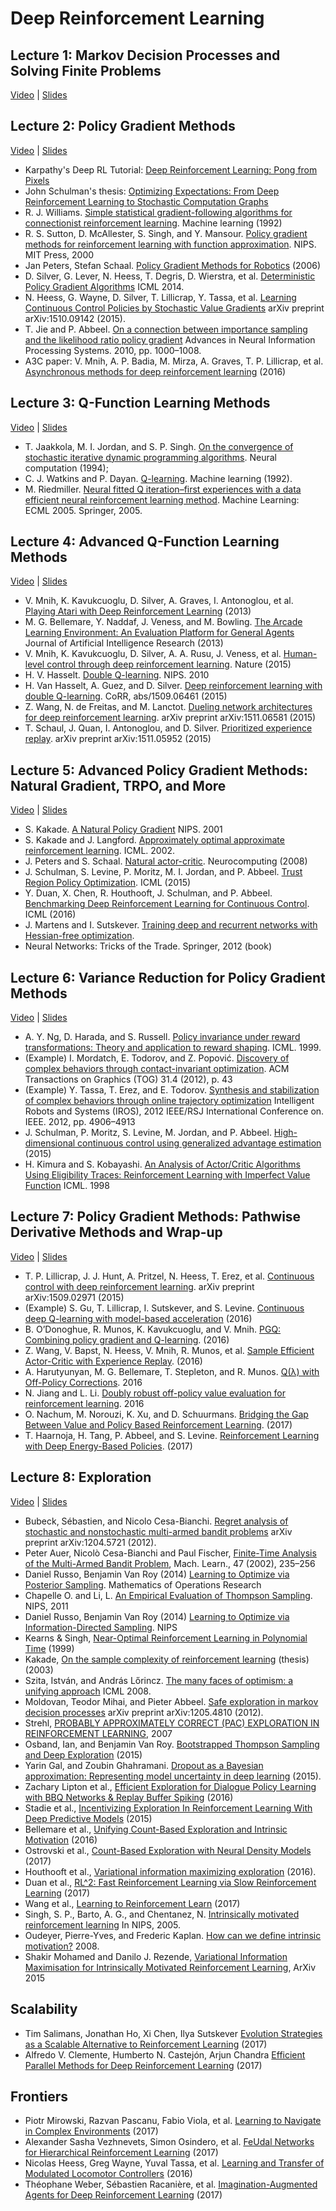 # Deep Reinforcement Learning

## Lecture 1: Markov Decision Processes and Solving Finite Problems

[Video](https://www.youtube.com/watch?v=IL3gVyJMmhg&index=7&list=PLkFD6_40KJIwTmSbCv9OVJB3YaO4sFwkX)
| [Slides](http://rll.berkeley.edu/deeprlcoursesp17/docs/lec1.pdf)

## Lecture 2: Policy Gradient Methods

[Video](https://www.youtube.com/watch?v=BB-BhTn6DCM&index=8&list=PLkFD6_40KJIwTmSbCv9OVJB3YaO4sFwkX)
| [Slides](http://rll.berkeley.edu/deeprlcoursesp17/docs/lec2.pdf)

* Karpathy's Deep RL Tutorial: [Deep Reinforcement Learning: Pong from Pixels](http://karpathy.github.io/2016/05/31/rl/)
* John Schulman's thesis: [Optimizing Expectations: From Deep Reinforcement Learning to Stochastic Computation Graphs](http://joschu.net/docs/thesis.pdf)
* R. J. Williams. [Simple statistical gradient-following algorithms for connectionist reinforcement learning](http://www-anw.cs.umass.edu/~barto/courses/cs687/williams92simple.pdf). Machine learning (1992)
* R. S. Sutton, D. McAllester, S. Singh, and Y. Mansour. [Policy gradient methods for reinforcement learning with function approximation](https://web.eecs.umich.edu/~baveja/Papers/PolicyGradientNIPS99.pdf). NIPS. MIT Press, 2000
* Jan Peters, Stefan Schaal. [Policy Gradient Methods for Robotics](http://www-clmc.usc.edu/publications/P/peters-IROS2006.pdf) (2006)
* D. Silver, G. Lever, N. Heess, T. Degris, D. Wierstra, et al. [Deterministic Policy Gradient Algorithms](http://proceedings.mlr.press/v32/silver14.pdf) ICML 2014.
* N. Heess, G. Wayne, D. Silver, T. Lillicrap, Y. Tassa, et al. [Learning Continuous Control Policies by Stochastic Value Gradients](https://arxiv.org/abs/1510.09142) arXiv preprint arXiv:1510.09142 (2015).
* T. Jie and P. Abbeel. [On a connection between importance sampling and the likelihood ratio policy gradient](http://rll.berkeley.edu/~jietang/pubs/nips10_Tang.pdf) Advances in Neural Information Processing Systems.  2010, pp. 1000–1008.
* A3C paper: V. Mnih, A. P. Badia, M. Mirza, A. Graves, T. P. Lillicrap, et al. [Asynchronous methods for deep reinforcement learning](https://arxiv.org/abs/1602.01783) (2016)

## Lecture 3: Q-Function Learning Methods

[Video](https://www.youtube.com/watch?v=Wnl-Qh2UHGg&list=PLkFD6_40KJIwTmSbCv9OVJB3YaO4sFwkX&index=9)
| [Slides](http://rll.berkeley.edu/deeprlcoursesp17/docs/lec3.pdf)

* T. Jaakkola, M. I. Jordan, and S. P. Singh.  [On the convergence of stochastic iterative dynamic programming algorithms](https://www.researchgate.net/publication/220499733_On_the_Convergence_of_Stochastic_Iterative_Dynamic_Programming_Algorithms). Neural computation (1994);
* C. J. Watkins and P. Dayan.  [Q-learning](https://link.springer.com/content/pdf/10.1007/BF00992698.pdf). Machine learning (1992).
* M. Riedmiller.  [Neural fitted Q iteration–first experiences with a data efficient neural reinforcement learning method](https://pdfs.semanticscholar.org/2820/01869bd502c7917db8b32b75593addfbbc68.pdf). Machine Learning: ECML 2005. Springer, 2005.

## Lecture 4: Advanced Q-Function Learning Methods

[Video](https://www.youtube.com/watch?v=h1-pj4Y9-kM&list=PLkFD6_40KJIwTmSbCv9OVJB3YaO4sFwkX&index=10)
| [Slides](http://rll.berkeley.edu/deeprlcoursesp17/docs/lec4.pdf)

* V. Mnih, K. Kavukcuoglu, D. Silver, A. Graves, I. Antonoglou, et al. [Playing Atari with Deep Reinforcement Learning](https://arxiv.org/abs/1312.5602) (2013)
* M. G. Bellemare, Y. Naddaf, J. Veness, and M. Bowling.  [The Arcade Learning Environment:  An Evaluation Platform for General Agents](https://arxiv.org/abs/1207.4708) Journal of Artificial Intelligence Research (2013)
*  V. Mnih, K. Kavukcuoglu, D. Silver, A. A. Rusu, J. Veness, et al. [Human-level control through deep reinforcement learning](https://storage.googleapis.com/deepmind-media/dqn/DQNNaturePaper.pdf). Nature (2015)
* H. V. Hasselt.  [Double Q-learning](https://papers.nips.cc/paper/3964-double-q-learning.pdf). NIPS. 2010
* H. Van Hasselt, A. Guez, and D. Silver.  [Deep reinforcement learning with double Q-learning](https://arxiv.org/abs/1509.06461). CoRR, abs/1509.06461 (2015)
* Z. Wang, N. de Freitas, and M. Lanctot.  [Dueling network architectures for deep reinforcement learning](https://arxiv.org/abs/1511.06581). arXiv preprint arXiv:1511.06581 (2015)
* T. Schaul, J. Quan, I. Antonoglou, and D. Silver.  [Prioritized experience replay](https://arxiv.org/abs/1511.05952). arXiv preprint arXiv:1511.05952 (2015)

## Lecture 5: Advanced Policy Gradient Methods: Natural Gradient, TRPO, and More

[Video](https://www.youtube.com/watch?v=_t5fpZuuf-4&index=15&list=PLkFD6_40KJIwTmSbCv9OVJB3YaO4sFwkX)
| [Slides](http://rll.berkeley.edu/deeprlcoursesp17/docs/lec5.pdf)

* S. Kakade.  [A Natural Policy Gradient](https://papers.nips.cc/paper/2073-a-natural-policy-gradient.pdf) NIPS. 2001
* S. Kakade and J. Langford. [Approximately optimal approximate reinforcement learning](https://people.eecs.berkeley.edu/~pabbeel/cs287-fa09/readings/KakadeLangford-icml2002.pdf). ICML. 2002.
* J. Peters and S. Schaal.  [Natural actor-critic](https://homes.cs.washington.edu/~todorov/courses/amath579/reading/NaturalActorCritic.pdf). Neurocomputing
(2008)
* J. Schulman, S. Levine, P. Moritz, M. I. Jordan, and P. Abbeel.  [Trust Region Policy Optimization](https://arxiv.org/abs/1502.05477). ICML (2015)
* Y. Duan, X. Chen, R. Houthooft, J. Schulman, and P. Abbeel. [Benchmarking Deep Reinforcement Learning for Continuous Control](https://arxiv.org/abs/1604.06778). ICML (2016)
* J. Martens and I. Sutskever.  [Training deep and recurrent networks with Hessian-free optimization](http://www.cs.utoronto.ca/~jmartens/docs/HF_book_chapter.pdf).
* Neural Networks:  Tricks of the Trade. Springer, 2012 (book)

## Lecture 6: Variance Reduction for Policy Gradient Methods

[Video](https://www.youtube.com/watch?v=Fauwwkiy-bo&index=16&list=PLkFD6_40KJIwTmSbCv9OVJB3YaO4sFwkX)
| [Slides](http://rll.berkeley.edu/deeprlcoursesp17/docs/lec6.pdf)

* A. Y. Ng, D. Harada, and S. Russell. [Policy invariance under reward transformations: Theory and application to reward shaping](http://www.robotics.stanford.edu/~ang/papers/shaping-icml99.pdf). ICML. 1999.
* (Example) I. Mordatch, E. Todorov, and Z. Popović. [Discovery of complex behaviors through contact-invariant optimization](https://homes.cs.washington.edu/~todorov/papers/MordatchSIGGRAPH12.pdf). ACM Transactions on Graphics (TOG) 31.4 (2012), p. 43
* (Example) Y. Tassa, T. Erez, and E. Todorov.  [Synthesis and stabilization of complex behaviors through online trajectory optimization](https://homes.cs.washington.edu/~todorov/papers/TassaIROS12.pdf) Intelligent Robots and Systems (IROS), 2012 IEEE/RSJ International Conference on.  IEEE. 2012, pp. 4906–4913
* J. Schulman, P. Moritz, S. Levine, M. Jordan, and P. Abbeel. [High-dimensional continuous control using generalized advantage estimation](https://arxiv.org/abs/1506.02438) (2015)
* H. Kimura and S. Kobayashi. [An Analysis of Actor/Critic Algorithms Using Eligibility Traces: Reinforcement Learning with Imperfect Value Function](http://www.umiacs.umd.edu/~hal/courses/2016F_RL/Kimura98.pdf) ICML. 1998

## Lecture 7: Policy Gradient Methods: Pathwise Derivative Methods and Wrap-up

[Video](https://www.youtube.com/watch?v=IDSA2wAACr0&list=PLkFD6_40KJIwTmSbCv9OVJB3YaO4sFwkX&index=17)
| [Slides](http://rll.berkeley.edu/deeprlcoursesp17/docs/lec7.pdf)

* T. P. Lillicrap, J. J. Hunt, A. Pritzel, N. Heess, T. Erez, et al. [Continuous control with deep reinforcement learning](https://arxiv.org/abs/1509.02971). arXiv preprint arXiv:1509.02971 (2015)
* (Example) S. Gu, T. Lillicrap, I. Sutskever, and S. Levine.  [Continuous deep Q-learning with model-based acceleration](https://arxiv.org/abs/1603.00748) (2016)
* B. O’Donoghue, R. Munos, K. Kavukcuoglu, and V. Mnih.  [PGQ: Combining policy gradient and Q-learning](https://arxiv.org/abs/1611.01626). (2016)
* Z. Wang, V. Bapst, N. Heess, V. Mnih, R. Munos, et al. [Sample Efficient Actor-Critic with Experience Replay](https://arxiv.org/abs/1611.01224). (2016)
* A. Harutyunyan, M. G. Bellemare, T. Stepleton, and R. Munos.  [Q(λ) with Off-Policy Corrections](https://arxiv.org/abs/1602.04951). 2016
* N. Jiang and L. Li. [Doubly robust off-policy value evaluation for reinforcement learning](https://arxiv.org/abs/1511.03722). 2016
* O. Nachum, M. Norouzi, K. Xu, and D. Schuurmans.  [Bridging the Gap Between Value and Policy Based Reinforcement Learning](https://arxiv.org/abs/1702.08892). (2017)
* T. Haarnoja, H. Tang, P. Abbeel, and S. Levine.  [Reinforcement Learning with Deep Energy-Based Policies](https://arxiv.org/abs/1702.08165). (2017)

## Lecture 8: Exploration

[Video](https://www.youtube.com/watch?v=SfCa1HQMkuw&index=18&list=PLkFD6_40KJIwTmSbCv9OVJB3YaO4sFwkX)
| [Slides](http://rll.berkeley.edu/deeprlcoursesp17/docs/2017.03.20.Exploration.pdf)

* Bubeck, Sébastien, and Nicolo Cesa-Bianchi. [Regret analysis of stochastic and nonstochastic multi-armed bandit problems](https://arxiv.org/abs/1204.5721) arXiv preprint arXiv:1204.5721 (2012).
* Peter Auer, Nicolò Cesa-Bianchi and Paul Fischer, [Finite-Time Analysis of the Multi-Armed Bandit Problem](https://d2925a48-a-62cb3a1a-s-sites.googlegroups.com/site/anrexplora/bibliography/fta-2002.pdf), Mach. Learn., 47 (2002), 235–256
* Daniel Russo, Benjamin Van Roy (2014) [Learning to Optimize via Posterior Sampling](https://arxiv.org/abs/1301.2609). Mathematics of Operations Research
* Chapelle O. and Li, L. [An Empirical Evaluation of Thompson Sampling](https://papers.nips.cc/paper/4321-an-empirical-evaluation-of-thompson-sampling.pdf). NIPS, 2011
* Daniel Russo, Benjamin Van Roy (2014) [Learning to Optimize via Information-Directed Sampling](https://arxiv.org/abs/1403.5556). NIPS
* Kearns & Singh, [Near-Optimal Reinforcement Learning in Polynomial Time](https://www.cis.upenn.edu/~mkearns/papers/KearnsSinghE3.pdf) (1999) 
* Kakade, [On the sample complexity of reinforcement learning](https://homes.cs.washington.edu/~sham/papers/thesis/sham_thesis.pdf) (thesis) (2003)
* Szita, István, and András Lőrincz. [The many faces of optimism: a unifying approach](http://icml2008.cs.helsinki.fi/papers/490.pdf) ICML 2008.
* Moldovan, Teodor Mihai, and Pieter Abbeel. [Safe exploration in 
markov decision processes](https://arxiv.org/abs/1205.4810) arXiv preprint arXiv:1205.4810 (2012).
* Strehl, [PROBABLY APPROXIMATELY CORRECT (PAC) EXPLORATION IN REINFORCEMENT LEARNING](http://cs.brown.edu/~mlittman/theses/strehl.pdf), 2007
* Osband, Ian, and Benjamin Van Roy. [Bootstrapped Thompson Sampling and Deep Exploration](https://arxiv.org/abs/1507.00300) (2015) 
* Yarin Gal, and Zoubin Ghahramani. [Dropout as a Bayesian approximation: Representing model uncertainty in deep learning](https://arxiv.org/abs/1506.02142) (2015).
* Zachary Lipton et al., [Efficient Exploration for Dialogue Policy Learning with BBQ Networks & Replay Buffer Spiking](https://arxiv.org/abs/1608.05081) (2016) 
* Stadie et al., [Incentivizing Exploration In Reinforcement Learning With Deep Predictive Models](https://arxiv.org/abs/1507.00814) (2015) 
* Bellemare et al., [Unifying Count-Based Exploration and Intrinsic Motivation](https://arxiv.org/abs/1606.01868) (2016) 
* Ostrovski et al., [Count-Based Exploration with Neural Density Models](https://arxiv.org/abs/1703.01310) (2017) 
* Houthooft et al., [Variational information maximizing exploration](https://arxiv.org/abs/1605.09674) (2016).
* Duan et al., [RL^2: Fast Reinforcement Learning via Slow Reinforcement Learning](https://arxiv.org/abs/1611.02779) (2017) 
* Wang et al., [Learning to Reinforcement Learn](https://arxiv.org/abs/1611.05763) (2017) 
* Singh, S. P., Barto, A. G., and Chentanez, N. [Intrinsically motivated reinforcement learning](https://papers.nips.cc/paper/2552-intrinsically-motivated-reinforcement-learning.pdf) In NIPS, 2005.
* Oudeyer, Pierre-Yves, and Frederic Kaplan. [How can we define intrinsic motivation?](http://www.pyoudeyer.com/epirob08OudeyerKaplan.pdf) 2008.
* Shakir Mohamed and Danilo J. Rezende, [Variational Information Maximisation for Intrinsically Motivated Reinforcement Learning](https://arxiv.org/abs/1509.08731), ArXiv 2015

## Scalability

* Tim Salimans, Jonathan Ho, Xi Chen, Ilya Sutskever [Evolution Strategies as a Scalable Alternative to Reinforcement Learning](https://arxiv.org/abs/1703.03864) (2017)
* Alfredo V. Clemente, Humberto N. Castejón, Arjun Chandra [Efficient Parallel Methods for Deep Reinforcement Learning](https://arxiv.org/abs/1705.04862) (2017)

## Frontiers

* Piotr Mirowski, Razvan Pascanu, Fabio Viola, et al. [Learning to Navigate in Complex Environments](https://arxiv.org/abs/1611.03673) (2017)
* Alexander Sasha Vezhnevets, Simon Osindero, et al. [FeUdal Networks for Hierarchical Reinforcement Learning](https://arxiv.org/abs/1703.01161) (2017)
* Nicolas Heess, Greg Wayne, Yuval Tassa, et al. [Learning and Transfer of Modulated Locomotor Controllers](https://arxiv.org/abs/1610.05182) (2016)
* Théophane Weber, Sébastien Racanière, et al. [Imagination-Augmented Agents for Deep Reinforcement Learning](https://arxiv.org/abs/1707.06203) (2017)

